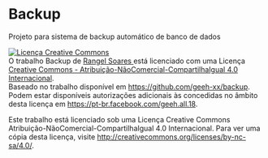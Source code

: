 # Backup
Projeto para sistema de backup automático de banco de dados



<a rel="license" href="http://creativecommons.org/licenses/by-nc-sa/4.0/"><img alt="Licença Creative Commons" style="border-width:0" src="https://i.creativecommons.org/l/by-nc-sa/4.0/88x31.png" /></a><br />O trabalho <span xmlns:dct="http://purl.org/dc/terms/" property="dct:title">Backup</span> de <a xmlns:cc="http://creativecommons.org/ns#" href="https://pt-br.facebook.com/geeh.all.18" property="cc:attributionName" rel="cc:attributionURL">Rangel Soares </a> está licenciado com uma Licença <a rel="license" href="http://creativecommons.org/licenses/by-nc-sa/4.0/">Creative Commons - Atribuição-NãoComercial-CompartilhaIgual 4.0 Internacional</a>.<br />Baseado no trabalho disponível em <a xmlns:dct="http://purl.org/dc/terms/" href="https://github.com/geeh-xx/backup" rel="dct:source">https://github.com/geeh-xx/backup</a>.<br />Podem estar disponíveis autorizações adicionais às concedidas no âmbito desta licença em <a xmlns:cc="http://creativecommons.org/ns#" href="https://pt-br.facebook.com/geeh.all.18" rel="cc:morePermissions">https://pt-br.facebook.com/geeh.all.18</a>.

Este trabalho está licenciado sob uma Licença Creative Commons Atribuição-NãoComercial-CompartilhaIgual 4.0 Internacional.
Para ver uma cópia desta licença, visite http://creativecommons.org/licenses/by-nc-sa/4.0/.
